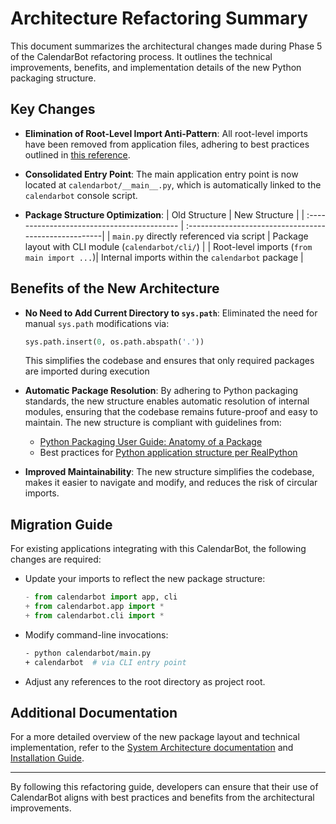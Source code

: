 # Architecture Refactoring Summary

This document summarizes the architectural changes made during Phase 5 of the CalendarBot refactoring process. It outlines the technical improvements, benefits, and implementation details of the new Python packaging structure.

## Key Changes

- **Elimination of Root-Level Import Anti-Pattern**: All root-level imports have been removed from application files, adhering to best practices outlined in [this reference](https://github.com/pypa/import-order#rule-8).

- **Consolidated Entry Point**: The main application entry point is now located at `calendarbot/__main__.py`, which is automatically linked to the `calendarbot` console script.

- **Package Structure Optimization**:
  | Old Structure                              | New Structure                                         |
  | :------------------------------------------ | :-----------------------------------------------------|
  | `main.py` directly referenced via script   | Package layout with CLI module (`calendarbot/cli/`)   |
  | Root-level imports (`from main import ...`)| Internal imports within the `calendarbot` package    |

## Benefits of the New Architecture

- **No Need to Add Current Directory to `sys.path`**: Eliminated the need for manual `sys.path` modifications via:
  ```python
  sys.path.insert(0, os.path.abspath('.'))
  ```
  This simplifies the codebase and ensures that only required packages are imported during execution

- **Automatic Package Resolution**: By adhering to Python packaging standards, the new structure enables automatic resolution of internal modules, ensuring that the codebase remains future-proof and easy to maintain. The new structure is compliant with guidelines from:
  - [Python Packaging User Guide: Anatomy of a Package](https://packaging.python.org/en/latest/guides/packaging-namespace-packages/)
  - Best practices for [Python application structure per RealPython](https://realpython.com/python-application-layouts/#project-layout-with-a-src-directory)

- **Improved Maintainability**: The new structure simplifies the codebase, makes it easier to navigate and modify, and reduces the risk of circular imports.

## Migration Guide

For existing applications integrating with this CalendarBot, the following changes are required:

- Update your imports to reflect the new package structure:
  ```python
  - from calendarbot import app, cli
  + from calendarbot.app import *
  + from calendarbot.cli import *
  ```

- Modify command-line invocations:
  ```bash
  - python calendarbot/main.py
  + calendarbot  # via CLI entry point
  ```

- Adjust any references to the root directory as project root.

## Additional Documentation

For a more detailed overview of the new package layout and technical implementation, refer to the [System Architecture documentation](docs/ARCHITECTURE.md) and [Installation Guide](docs/INSTALL.md).

---

By following this refactoring guide, developers can ensure that their use of CalendarBot aligns with best practices and benefits from the architectural improvements.
